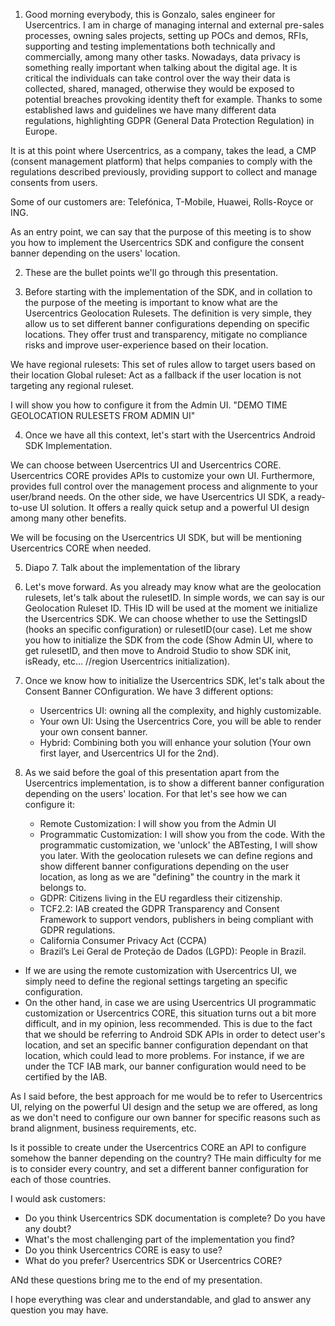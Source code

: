 1. Good morning everybody, this is Gonzalo, sales engineer for Usercentrics. I am in charge of managing internal and external pre-sales 
processes, owning sales projects, setting up POCs and demos, RFIs, supporting and testing implementations both technically and commercially, 
among many other tasks.
Nowadays, data privacy is something really important when talking about the digital age. It is critical the individuals can take control 
over the way their data is collected, shared, managed, otherwise they would be exposed to potential breaches provoking identity theft for example. 
Thanks to some established laws and guidelines we have many different data regulations, highlighting GDPR (General Data Protection Regulation) 
in Europe.

It is at this point where Usercentrics, as a company, takes the lead, a CMP (consent management platform) that helps companies to 
comply with the regulations described previously, providing support to collect and manage consents from users.

Some of our customers are: Telefónica, T-Mobile, Huawei, Rolls-Royce or ING.

As an entry point, we can say that the purpose of this meeting is to show you how to implement the Usercentrics SDK and configure the consent banner
depending on the users' location.


2. These are the bullet points we'll go through this presentation.


3. Before starting with the implementation of the SDK, and in collation to the purpose of the meeting
is important to know what are the Usercentrics Geolocation Rulesets.
The definition is very simple, they allow us to set different banner configurations depending on specific locations.
They offer trust and transparency, mitigate no compliance risks and improve user-experience based on their location.

We have regional rulesets: This set of rules allow to target users based on their location
Global ruleset: Act as a fallback if the user location is not targeting any regional ruleset.

I will show you how to configure it from the Admin UI.
"DEMO TIME GEOLOCATION RULESETS FROM ADMIN UI"

4. Once we have all this context, let's start with the Usercentrics Android SDK Implementation.

We can choose between Usercentrics UI and Usercentrics CORE. 
Usercentrics CORE provides APIs to customize your own UI. Furthermore, provides full
control over the management process and alignmente to your user/brand needs.
On the other side, we have Usercentrics UI SDK, a ready-to-use UI solution. It offers a really quick setup 
and a powerful UI design among many other benefits.

We will be focusing on the Usercentrics UI SDK, but will be mentioning Usercentrics CORE when needed.

5. Diapo 7. Talk about the implementation of the library

6. Let's move forward. As you already may know what are the geolocation rulesets, let's talk about the rulesetID.
In simple words, we can say is our Geolocation Ruleset ID. THis ID will be used at the moment 
we initialize the Usercentrics SDK. We can choose whether to use the SettingsID (hooks an specific configuration) or rulesetID(our case).
Let me show you how to initialize the SDK from the code (Show Admin UI, where to get rulesetID, and then move to Android Studio
to show SDK init, isReady, etc... //region Usercentrics initialization).

7. Once we know how to initialize the Usercentrics SDK, let's talk about the Consent Banner COnfiguration.
We have 3 different options:
   - Usercentrics UI: owning all the complexity, and highly customizable.
   - Your own UI: Using the Usercentrics Core, you will be able to render your own consent banner.
   - Hybrid: Combining both you will enhance your solution (Your own first layer, and Usercentrics UI for the 2nd).

8. As we said before the goal of this presentation apart from the Usercentrics implementation, is to show a different banner configuration
depending on the users' location. For that let's see how we can configure it:
   - Remote Customization: I will show you from the Admin UI
   - Programmatic Customization: I will show you from the code. With the programmatic customization, we 'unlock' the ABTesting, I will show you later.
With the geolocation rulesets we can define regions and show different banner configurations depending on the user location, 
as long as we are "defining" the country in the mark it belongs to.
   - GDPR: Citizens living in the EU regardless their citizenship.
   - TCF2.2: IAB created the GDPR Transparency and Consent Framework to support vendors, publishers in being compliant with GDPR regulations.
   - California Consumer Privacy Act (CCPA)
   - Brazil’s Lei Geral de Proteção de Dados (LGPD): People in Brazil.
- If we are using the remote customization with Usercentrics UI, we simply need to define the regional settings targeting an specific configuration.
- On the other hand, in case we are using Usercentrics UI programmatic customization or Usercentrics CORE, 
this situation turns out a bit more difficult, and in my opinion, less recommended. This is due to the fact that we should be referring to Android 
SDK APIs in order to detect user's location, and set an specific banner configuration dependant on that location, which could lead to more problems.
For instance, if we are under the TCF IAB mark, our banner configuration
would need to be certified by the IAB.

As I said before, the best approach for me would be to refer to Usercentrics UI, relying on the powerful UI design and the setup we are offered, 
as long as we don't need to configure our own banner for specific reasons such as brand alignment, business requirements, etc.

Is it possible to create under the Usercentrics CORE an API to configure somehow the banner depending on the country?
THe main difficulty for me is to consider every country, and set a different banner configuration for each of those countries.

I would ask customers:

- Do you think Usercentrics SDK documentation is complete? Do you have any doubt?
- What's the most challenging part of the implementation you find?
- Do you think Usercentrics CORE is easy to use?
- What do you prefer? Usercentrics SDK or Usercentrics CORE?

ANd these questions bring me to the end of my presentation.

I hope everything was clear and understandable, and glad to answer any question you may have.